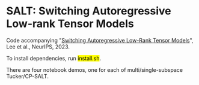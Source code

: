 # SALT: Switching Autoregressive Low-rank Tensor Models

Code accompanying "[Switching Autoregressive Low-Rank Tensor Models](https://arxiv.org/abs/2306.03291)", Lee et al., NeurIPS, 2023.

To install dependencies, run <mark>install.sh</mark>.

There are four notebook demos, one for each of multi/single-subspace Tucker/CP-SALT.
